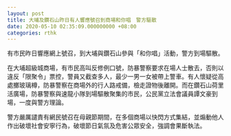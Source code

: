 ```yaml
---
layout: post
title: 大埔及鑽石山昨日有人響應號召到商場和你唱　警方驅散
date: 2020-05-10 02:35:09.000000000 +08:00
categories: rthk
---
```


有市民昨日響應網上號召，到大埔與鑽石山參與「和你唱」活動，警方到場驅散。

在大埔超級城商場，有市民高叫反修例口號，防暴警察要求在場人士散去，否則以違反「限聚令」票控，警員又截查多人，最少一男一女被帶上警車。有人懷疑從高處擲玻璃樽，防暴警察在商場外的行人路戒備，檢走證物後離開。而在鑽石山荷里活廣場，防暴警察與速龍小隊到場驅散聚集的市民，公民黨立法會議員譚文豪到場，一度與警方理論。

警方嚴厲譴責有網民號召在母親節期間，在多個商場以快閃方式集結，並煽動他人作出破壞社會安寧行為，破壞節日氣氛及危害公眾安全，強調會果斷執法。
